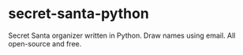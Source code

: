 # secret-santa-python
Secret Santa organizer written in Python. Draw names using email. All open-source and free.
